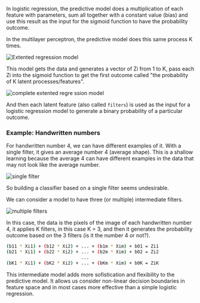 In logistic regression, the predictive model does a multiplication of each feature with parameters, sum all together with a constant value (bias) and use this result as the input for the sigmoid function to have the probability outcome.

In the multilayer perceptron, the predictive model does this same process K times.

![Extented regression model](/series/machine-learning/extented-regression-model.png)

This model gets the data and generates a vector of Zi from 1 to K, pass each Zi into the sigmoid function to get the first outcome called "the probability of K latent processes/features".

![complete extented regre
ssion model](/series/machine-learning/complete-extented-regression-model.png)

And then each latent feature (also called `filters`) is used as the input for a logistic regression model to generate a binary probability of a particular outcome.

### Example: Handwritten numbers

For handwritten number 4, we can have different examples of it. With a single filter, it gives an average number 4 (average shape). This is a shallow learning because the average 4 can have different examples in the data that may not look like the average number.

![single filter](/series/machine-learning/single-filter.png)

So building a classifier based on a single filter seems undesirable.

We can consider a model to have three (or multiple) intermediate filters.

![multiple filters](/series/machine-learning/multiple-filters.png)

In this case, the data is the pixels of the image of each handwritten number 4, it applies K filters, in this case K = 3, and then it generates the probability outcome based on the 3 filters (is it the number 4 or not?).

```bash
(b11 * Xi1) + (b12 * Xi2) + ... + (b1m * Xim) + b01 = Zi1
(b21 * Xi1) + (b22 * Xi2) + ... + (b2m * Xim) + b02 = Zi2
                            ...
(bK1 * Xi1) + (bK2 * Xi2) + ... + (bKm * Xim) + b0K = ZiK
```

This intermediate model adds more sofistication and flexibility to the predictive model. It allows us consider non-linear decision boundaries in feature space and in most cases more effective than a simple logistic regression.
